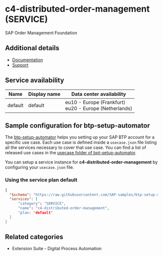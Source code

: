 # c4-distributed-order-management (SERVICE)

SAP Order Management Foundation

## Additional details
- [Documentation](https://help.sap.com/viewer/product/C4_OrdMgmt/latest/en-US)
- [Support](https://help.sap.com/viewer/d91676a7fa624c31b7b1c526d7787e2f/latest/en-US/ca6630612cf741ed8927d60fabe13929.html)

## Service availability

| Name | Display name | Data center availability  |
|------|----------------|---------------------------|
|  default  |  default  | eu10 - Europe (Frankfurt)<br> eu20 - Europe (Netherlands)  |

## Sample configuration for btp-setup-automator

The [btp-setup-automator](https://github.com/SAP-samples/btp-setup-automator) helps you setting up your SAP BTP account for a specific use case. Each use case is defined inside a `usecase.json` file listing all the services necessary to cover that use case. You can find a list of released use cases in the [usecase folder of bpt-setup-automator](https://github.com/SAP-samples/btp-setup-automator/tree/main/usecases).

You can setup a service instance for **c4-distributed-order-management** by configuring your `usecase.json` file.

### Using the service plan **default**

```json
{
  "$schema": "https://raw.githubusercontent.com/SAP-samples/btp-setup-automator/main/libs/btpsa-usecase.json",
  "services": [
      "category": "SERVICE",
      "name": "c4-distributed-order-management",
      "plan: "default"
  ]
}
```


## Related categories
- Extension Suite - Digital Process Automation